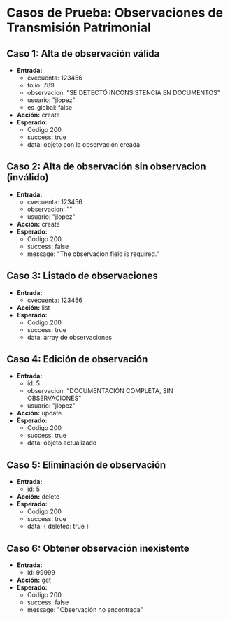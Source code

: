# Casos de Prueba: Observaciones de Transmisión Patrimonial

## Caso 1: Alta de observación válida
- **Entrada:**
  - cvecuenta: 123456
  - folio: 789
  - observacion: "SE DETECTÓ INCONSISTENCIA EN DOCUMENTOS"
  - usuario: "jlopez"
  - es_global: false
- **Acción:** create
- **Esperado:**
  - Código 200
  - success: true
  - data: objeto con la observación creada

## Caso 2: Alta de observación sin observacion (inválido)
- **Entrada:**
  - cvecuenta: 123456
  - observacion: ""
  - usuario: "jlopez"
- **Acción:** create
- **Esperado:**
  - Código 200
  - success: false
  - message: "The observacion field is required."

## Caso 3: Listado de observaciones
- **Entrada:**
  - cvecuenta: 123456
- **Acción:** list
- **Esperado:**
  - Código 200
  - success: true
  - data: array de observaciones

## Caso 4: Edición de observación
- **Entrada:**
  - id: 5
  - observacion: "DOCUMENTACIÓN COMPLETA, SIN OBSERVACIONES"
  - usuario: "jlopez"
- **Acción:** update
- **Esperado:**
  - Código 200
  - success: true
  - data: objeto actualizado

## Caso 5: Eliminación de observación
- **Entrada:**
  - id: 5
- **Acción:** delete
- **Esperado:**
  - Código 200
  - success: true
  - data: { deleted: true }

## Caso 6: Obtener observación inexistente
- **Entrada:**
  - id: 99999
- **Acción:** get
- **Esperado:**
  - Código 200
  - success: false
  - message: "Observación no encontrada"
